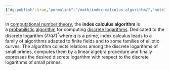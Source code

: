 ```yaml
---
{"dg-publish":true,"permalink":"/math/index-calculus-algorithm/","noteIcon":"","created":"2024-07-18T19:48:23.012+08:00","updated":"2024-07-18T19:51:21.396+08:00"}
---
```


In [computational number theory](https://en.wikipedia.org/wiki/Computational_number_theory "Computational number theory"), the **index calculus algorithm** is a [probabilistic](https://en.wikipedia.org/wiki/Probabilistic "Probabilistic") [algorithm](https://en.wikipedia.org/wiki/Algorithm "Algorithm") for computing [discrete logarithms](https://en.wikipedia.org/wiki/Discrete_logarithm "Discrete logarithm"). Dedicated to the discrete logarithm $\displaystyle (\mathbb {Z} /q\mathbb {Z} )^{*}$where ${\displaystyle q}$ is a prime, index calculus leads to a family of algorithms adapted to finite fields and to some families of elliptic curves. 
The algorithm collects relations among the discrete logarithms of small primes, computes them by a linear algebra procedure and finally expresses the desired discrete logarithm with respect to the discrete logarithms of small primes.
